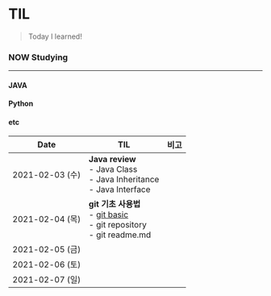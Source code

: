 # TIL

> Today I learned!



### NOW Studying

---

#### JAVA

#### Python

#### etc



| Date            | TIL                                                          | 비고 |
| --------------- | ------------------------------------------------------------ | ---- |
| 2021-02-03 (수) | **Java review**<br/>    - Java Class <br/>    - Java Inheritance <br/>    - Java Interface |      |
| 2021-02-04 (목) | **git 기초 사용법**<br/>    - [git basic](https://github.com/jhbae0119/TIL/blob/master/git%20basic.md)<br/>    - git repository<br/>    - git readme.md |      |
| 2021-02-05 (금) |                                                              |      |
| 2021-02-06 (토) |                                                              |      |
| 2021-02-07 (일) |                                                              |      |



